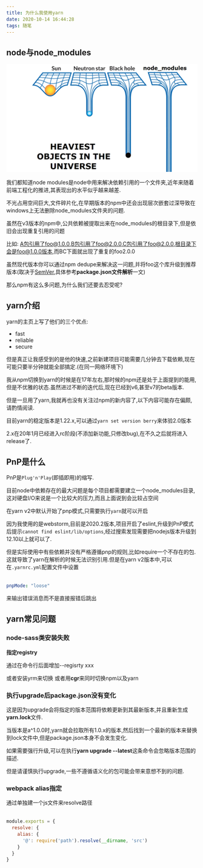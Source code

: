 ```yaml
---
title: 为什么我使用yarn
date: 2020-10-14 16:44:28
tags: 随笔
---
```


## node与node_modules

![node_modules](/imgs/node_modules_hell.webp)

我们都知道node modules是node中用来解决依赖引用的一个文件夹,近年来随着前端工程化的推进,其表现出的水平似乎越来越差.

不光占用空间巨大,文件碎片化,在早期版本的npm中还会出现层次嵌套过深导致在windows上无法删除node_modules文件夹的问题.

虽然在v3版本的npm中,公共依赖被提取出来在node_modules的根目录下,但是依旧会出现重复引用的问题

比如: A包引用了foo@1.0.0,B包引用了foo@2.0.0,C包引用了foo@2.0.0,根目录下会是foo@1.0.0版本,而BC下面就出现了重复的foo2.0.0

虽然现代版本你可以通过npm dedupe来解决这一问题,并将foo这个库升级到推荐版本(取决于[SemVer](semver.org/),具体参考**package.json文件解析**一文)

那么npm有这么多问题,为什么我们还要去忍受呢?

## yarn介绍

yarn的主页上写了他们的三个优点:

- fast
- reliable
- secure

但是真正让我感受到的是他的快速,之前新建项目可能需要几分钟去下载依赖,现在可能只要半分钟就能全部搞定.(在同一网络环境下)

我从npm切换到yarn的时候是在17年左右,那时候的npm还是处于上面提到的能用,但是不优雅的状态.虽然进过不断的迭代后,现在已经到v6,甚至v7的beta版本.

但是一旦用了yarn,我就再也没有关注过npm的新内容了,以下内容可能存在偏颇,请酌情阅读.

目前yarn的稳定版本是1.22.x,可以通过`yarn set version berry`来体验2.0版本

2.x在20年1月已经进入rc阶段(不添加新功能,只修改bug),在不久之后就将进入release了.

## PnP是什么

PnP是`Plug'n'Play`(即插即用)的缩写.

目前node中依赖存在的最大问题是每个项目都需要建立一个node_modules目录,这对硬盘I/O来说是一个比较大的压力,而且上面说到会比较占空间

在yarn v2中默认开始了pnp模式,只需要执行`yarn`就可以开启

因为我使用的是webstorm,目前是2020.2版本,项目开启了eslint,升级到PnP模式后提示`cannot find eslint/lib/options`,经过搜索发现需要把nodejs版本升级到12.10以上就可以了.

但是实际使用中有些依赖并没有严格遵循pnp的规则,比如require一个不存在的包.这就导致了yarn在解析的时候无法识别引用.但是在yarn v2版本中,可以在`.yarnrc.yml`配置文件中设置

``` yml

pnpMode: "loose"

```

来输出错误消息而不是直接报错后跳出

## yarn常见问题

### node-sass类安装失败

**指定registry**

通过在命令行后面增加--regisrty xxx

或者安装yrm来切换 或者用**cgr**来同时切换npm以及yarn

### 执行upgrade后package.json没有变化

这是因为upgrade会将指定的版本范围将依赖更新到其最新版本,并且重新生成**yarn.lock**文件.

当版本是a^1.0.0时,yarn就会拉取所有1.0.x的版本,然后找到一个最新的版本来替换到lock文件中,但是package.json本身不会发生变化.

如果需要强行升级,可以在执行**yarn upgrade --latest**这条命令会忽略版本范围的描述.

但是请谨慎执行upgrade,一些不遵循语义化的包可能会带来意想不到的问题.

### webpack alias指定

通过单独建一个js文件来resolve路径

``` JavaScript

module.exports = {
  resolve: {
    alias: {
      '@': require('path').resolve(__dirname, 'src')
    }
  }
}

```